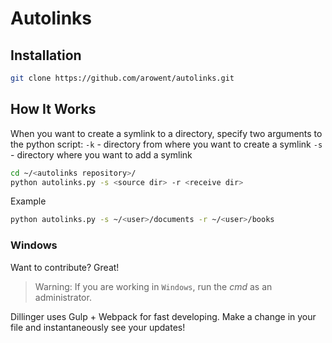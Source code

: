 # Autolinks

## Installation


```sh
git clone https://github.com/arowent/autolinks.git
```

## How It Works

When you want to create a symlink to a directory, specify two arguments to the python script:
`-k` - directory from where you want to create a symlink
`-s` - directory where you want to add a symlink

```sh
cd ~/<autolinks repository>/
python autolinks.py -s <source dir> -r <receive dir>
```
Example

```sh
python autolinks.py -s ~/<user>/documents -r ~/<user>/books
```

### Windows

Want to contribute? Great!

> Warning: If you are working in `Windows`, run the *cmd* as an administrator.

Dillinger uses Gulp + Webpack for fast developing.
Make a change in your file and instantaneously see your updates!